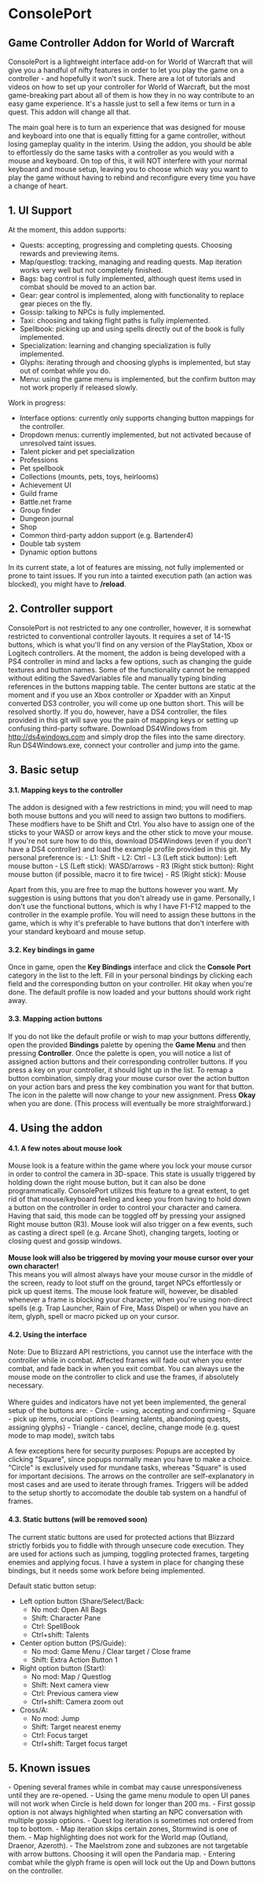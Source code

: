 # ConsolePort
<h2>Game Controller Addon for World of Warcraft</h2>

ConsolePort is a lightweight interface add-on for World of Warcraft that will give you a handful of nifty features
in order to let you play the game on a controller - and hopefully it won't suck. There are a lot of tutorials and videos on
how to set up your controller for World of Warcraft, but the most game-breaking part about all of them is how they in no way
contribute to an easy game experience. It's a hassle just to sell a few items or turn in a quest. This addon will change all that.

The main goal here is to turn an experience that was designed for mouse and keyboard into one that is equally fitting for
a game controller, without losing gameplay quality in the interim. Using the addon, you should be able to effortlessly
do the same tasks with a controller as you would with a mouse and keyboard. On top of this, it will NOT interfere with your
normal keyboard and mouse setup, leaving you to choose which way you want to play the game without having to rebind and
reconfigure every time you have a change of heart. 

<h2>1. UI Support</h2>

At the moment, this addon supports:
- Quests: accepting, progressing and completing quests. Choosing rewards and previewing items.
- Map/questlog: tracking, managing and reading quests. Map iteration works very well but not completely finished.
- Bags: bag control is fully implemented, although quest items used in combat should be moved to an action bar.
- Gear: gear control is implemented, along with functionality to replace gear pieces on the fly.
- Gossip: talking to NPCs is fully implemented.
- Taxi: choosing and taking flight paths is fully implemented.
- Spellbook: picking up and using spells directly out of the book is fully implemented.
- Specialization: learning and changing specialization is fully implemented.
- Glyphs: iterating through and choosing glyphs is implemented, but stay out of combat while you do.
- Menu: using the game menu is implemented, but the confirm button may not work properly if released slowly.

Work in progress:
- Interface options: currently only supports changing button mappings for the controller. 
- Dropdown menus: currently implemented, but not activated because of unresolved taint issues.
- Talent picker and pet specialization
- Professions
- Pet spellbook
- Collections (mounts, pets, toys, heirlooms)
- Achievement UI
- Guild frame
- Battle.net frame
- Group finder
- Dungeon journal
- Shop
- Common third-party addon support (e.g. Bartender4)
- Double tab system
- Dynamic option buttons

In its current state, a lot of features are missing, not fully implemented or prone to taint issues.
If you run into a tainted execution path (an action was blocked), you might have to <b>/reload</b>. 

<h2>2. Controller support</h2>

  ConsolePort is not restricted to any one controller, however, it is somewhat restricted to conventional controller layouts.
It requires a set of 14-15 buttons, which is what you'll find on any version of the PlayStation, Xbox or Logitech controllers.
At the moment, the addon is being developed with a PS4 controller in mind and lacks a few options, such as changing the guide
textures and button names. Some of the functionality cannot be remapped without editing the SavedVariables file and manually
typing binding references in the buttons mapping table. The center buttons are static at the moment and if you use an Xbox
controller or Xpadder with an Xinput converted DS3 controller, you will come up one button short. This will be resolved shortly.
If you do, however, have a DS4 controller, the files provided in this git will save you the pain of mapping keys or setting up confusing
third-party software. Download DS4Windows from http://ds4windows.com and simply drop the files into the same directory.
Run DS4Windows.exe, connect your controller and jump into the game.


<h2>3. Basic setup</h2>
<h4>3.1. Mapping keys to the controller</h4>
  The addon is designed with a few restrictions in mind; you will need to map both mouse buttons and you will need to assign
  two buttons to modifiers. These modfiers have to be Shift and Ctrl. You also have to assign one of the sticks to your
  WASD or arrow keys and the other stick to move your mouse. If you're not sure how to do this, download DS4Windows
  (even if you don't have a DS4 controller) and load the example profile provided in this git. My personal preference is:
  - L1: Shift
  - L2: Ctrl
  - L3 (Left stick button): Left mouse button
  - LS (Left stick): WASD/arrows
  - R3 (Right stick button): Right mouse button (if possible, macro it to fire twice)
  - RS (Right stick): Mouse
 
Apart from this, you are free to map the buttons however you want. My suggestion is using buttons that you don't already use
  in game. Personally, I don't use the functional buttons, which is why I have F1-F12 mapped to the controller in the example profile.
  You will need to assign these buttons in the game, which is why it's preferable to have buttons that don't interfere with
  your standard keyboard and mouse setup.
  <h4>3.2. Key bindings in game</h4>
  
  Once in game, open the <b>Key Bindings</b> interface and click the <b>Console Port</b> category in the list to the left.
  Fill in your personal bindings by clicking each field and the corresponding button on your controller.
  Hit okay when you're done. The default profile is now loaded and your buttons should work right away.
  <h4>3.3. Mapping action buttons</h4>
  
  If you do not like the default profile or wish to map your buttons differently, open the provided <b>Bindings</b> palette
  by opening the <b>Game Menu</b> and then pressing <b>Controller</b>. Once the palette is open, you will notice a list of
  assigned action buttons and their corresponding controller buttons. If you press a key on your controller, it should light
  up in the list. To remap a button combination, simply drag your mouse cursor over the action button on your action bars and
  press the key combination you want for that button. The icon in the palette will now change to your new assignment.
  Press <b>Okay</b> when you are done. (This process will eventually be more straightforward.)
  
  <h2>4. Using the addon</h2>
  <h4>4.1. A few notes about mouse look</h4>
  Mouse look is a feature within the game where you lock your mouse cursor in order to control the camera in 3D-space.
  This state is usually triggered by holding down the right mouse button, but it can also be done programmatically.
  ConsolePort utilizes this feature to a great extent, to get rid of that mouse/keyboard feeling and keep you from having to
  hold down a button on the controller in order to control your character and camera. Having that said, this mode can be
  toggled off by pressing your assigned Right mouse button (R3). Mouse look will also trigger on a few events, such as
  casting a direct spell (e.g. Arcane Shot), changing targets, looting or closing quest and gossip windows.<br><br>
  <b>Mouse look will also be triggered by moving your mouse cursor over your own character!</b><br>
  This means you will almost always have your mouse cursor in the middle of the screen, ready to loot stuff on the ground,
  target NPCs effortlessly or pick up quest items. The mouse look feature will, however, be disabled whenever a frame is blocking
  your character, when you're using non-direct spells (e.g. Trap Launcher, Rain of Fire, Mass Dispel) or when you have
  an item, glyph, spell or macro picked up on your cursor.
  
  <h4>4.2. Using the interface</h4>
  Note: Due to Blizzard API restrictions, you cannot use the interface with the controller while in combat.
  Affected frames will fade out when you enter combat, and fade back in when you exit combat.
  You can always use the mouse mode on the controller to click and use the frames, if absolutely necessary.<br><br>
  Where guides and indicators have not yet been implemented, the general setup of the buttons are:
  - Circle - using, accepting and confirming
  - Square - pick up items, crucial options (learning talents, abandoning quests, assigning glyphs)
  - Triangle - cancel, decline, change mode (e.g. quest mode to map mode), switch tabs

A few exceptions here for security purposes: Popups are accepted by clicking "Square", since popups normally mean you have to
  make a choice. "Circle" is exclusively used for mundane tasks, whereas "Square" is used for important decisions.
The arrows on the controller are self-explanatory in most cases and are used to iterate through frames.
Triggers will be added to the setup shortly to accomodate the double tab system on a handful of frames. 

<h4>4.3. Static buttons (will be removed soon)</h4>
The current static buttons are used for protected actions that Blizzard strictly forbids you to fiddle with through unsecure code
execution. They are used for actions such as jumping, toggling protected frames, targeting enemies and applying focus.
I have a system in place for changing these bindings, but it needs some work before being implemented. 

Default static button setup:
- Left option button (Share/Select/Back:
  - No mod: Open All Bags
  - Shift: Character Pane
  - Ctrl: SpellBook
  - Ctrl+shift: Talents
- Center option button (PS/Guide):
  - No mod: Game Menu / Clear target / Close frame
  - Shift: Extra Action Button 1
- Right option button (Start):
  - No mod: Map / Questlog
  - Shift: Next camera view
  - Ctrl: Previous camera view
  - Ctrl+shift: Camera zoom out
- Cross/A:
  - No mod: Jump
  - Shift: Target nearest enemy
  - Ctrl: Focus target
  - Ctrl+shift: Target focus target

<h2>5. Known issues</h2>
- Opening several frames while in combat may cause unresponsiveness until they are re-opened. 
- Using the game menu module to open UI panes will not work when Circle is held down for longer than 200 ms.
- First gossip option is not always highlighted when starting an NPC conversation with multiple gossip options.
- Quest log iteration is sometimes not ordered from top to bottom.
- Map iteration skips certain zones, Stormwind is one of them.
- Map highlighting does not work for the World map (Outland, Draenor, Azeroth). 
- The Maelstrom zone and subzones are not targetable with arrow buttons. Choosing it will open the Pandaria map.
- Entering combat while the glyph frame is open will lock out the Up and Down buttons on the controller. 
